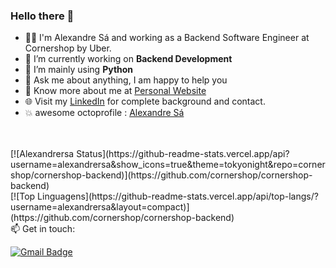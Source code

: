 ### Hello there 👋

- 👨‍💻 I'm Alexandre Sá and working as a Backend Software Engineer at Cornershop by Uber.
- 🔭 I’m currently working on  **Backend Development**
- 🌱 I’m mainly using **Python**
- 💬 Ask me about anything, I am happy to help you
- 👨 Know more about me at [Personal Website](https://www.alexandrersa.eti.br) 
- 🌐 Visit my [LinkedIn](https://www.linkedin.com/in/alexandrersa) for complete background and contact.
- :boom: awesome octoprofile : [Alexandre Sá](https://octoprofile.vercel.app/user?id=alexandrersa)

<br />
<br />
[![Alexandrersa Status](https://github-readme-stats.vercel.app/api?username=alexandrersa&show_icons=true&theme=tokyonight&repo=cornershop/cornershop-backend)](https://github.com/cornershop/cornershop-backend)
<br />
[![Top Linguagens](https://github-readme-stats.vercel.app/api/top-langs/?username=alexandrersa&layout=compact)](https://github.com/cornershop/cornershop-backend)
<br />
📫 Get in touch:

[![Gmail Badge](https://img.shields.io/badge/Gmail-D14836?style=for-the-badge&logo=gmail&logoColor=white)](mailto:aleh.ufs@gmail.com)
